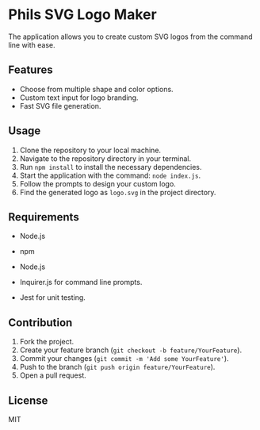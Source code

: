 # Phils SVG Logo Maker

The application allows you to create custom SVG logos from the command line with ease.

## Features

- Choose from multiple shape and color options.
- Custom text input for logo branding.
- Fast SVG file generation.

## Usage

1. Clone the repository to your local machine.
2. Navigate to the repository directory in your terminal.
3. Run `npm install` to install the necessary dependencies.
4. Start the application with the command: `node index.js`.
5. Follow the prompts to design your custom logo.
6. Find the generated logo as `logo.svg` in the project directory.

## Requirements

- Node.js
- npm

- Node.js
- Inquirer.js for command line prompts.
- Jest for unit testing.

## Contribution

1. Fork the project.
2. Create your feature branch (`git checkout -b feature/YourFeature`).
3. Commit your changes (`git commit -m 'Add some YourFeature'`).
4. Push to the branch (`git push origin feature/YourFeature`).
5. Open a pull request.

## License

MIT


